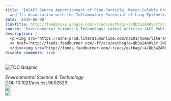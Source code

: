 ```yaml
---
title: '[ASAP] Source Apportionment of Fine-Particle, Water-Soluble Organic Nitrogen
  and Its Association with the Inflammatory Potential of Lung Epithelial Cells'
date: '2019-08-08'
linkTitle: http://feedproxy.google.com/~r/acs/esthag/~3/Qb3a2ARHV3Y/acs.est.9b02523
source: 'Environmental Science & Technology: Latest Articles (ACS Publications)'
description: |-
  <p><img src="https://achs-prod.literatumonline.com/na101/home/literatum/publisher/achs/journals/content/esthag/0/esthag.ahead-of-print/acs.est.9b02523/20190808/images/medium/es9b02523_0003.gif" alt="TOC Graphic"/></p><div><cite>Environmental Science & Technology</cite></div><div>DOI: 10.1021/acs.est.9b02523</div><div class="feedflare">
  <a href="http://feeds.feedburner.com/~ff/acs/esthag?a=Qb3a2ARHV3Y:2NEd7UvhqOc:yIl2AUoC8zA"><img src="http://feeds.feedburner.com/~ff/acs/esthag?d=yIl2AUoC8zA" border="0"></img></a>
  </div><img src="http://feeds.feedburner.com/~r/acs/esthag/~4/Qb3a2ARHV3Y" ...
disable_comments: true
---
```

<p><img src="https://achs-prod.literatumonline.com/na101/home/literatum/publisher/achs/journals/content/esthag/0/esthag.ahead-of-print/acs.est.9b02523/20190808/images/medium/es9b02523_0003.gif" alt="TOC Graphic"/></p><div><cite>Environmental Science & Technology</cite></div><div>DOI: 10.1021/acs.est.9b02523</div><div class="feedflare">
<a href="http://feeds.feedburner.com/~ff/acs/esthag?a=Qb3a2ARHV3Y:2NEd7UvhqOc:yIl2AUoC8zA"><img src="http://feeds.feedburner.com/~ff/acs/esthag?d=yIl2AUoC8zA" border="0"></img></a>
</div><img src="http://feeds.feedburner.com/~r/acs/esthag/~4/Qb3a2ARHV3Y" ...